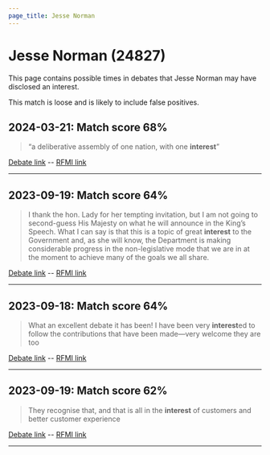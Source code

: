 ```yaml
---
page_title: Jesse Norman
---
```


# Jesse Norman  (24827)

This page contains possible times in debates that Jesse Norman may have disclosed an interest.

This match is loose and is likely to include false positives. 



## 2024-03-21: Match score 68%

>“a deliberative assembly of one nation, with one **interest**”

[Debate link](https://www.theyworkforyou.com/debates/?id=2024-03-21c.1087.0)  --  [RFMI link](https://www.theyworkforyou.com/mp/24827/register)


---



## 2023-09-19: Match score 64%

>I thank the hon. Lady for her tempting invitation, but I am not going to second-guess His Majesty on what he will announce in the King’s Speech. What I can say is that this is a topic of great **interest** to the Government and, as she will know, the Department is making considerable progress in the non-legislative mode that we are in at the moment to achieve many of the goals we all share.

[Debate link](https://www.theyworkforyou.com/debates/?id=2023-09-19c.1252.1)  --  [RFMI link](https://www.theyworkforyou.com/mp/24827/register)


---



## 2023-09-18: Match score 64%

>What an excellent debate it has been! I have been very **interest**ed to follow the contributions that have been made—very welcome they are too

[Debate link](https://www.theyworkforyou.com/debates/?id=2023-09-18b.1179.0)  --  [RFMI link](https://www.theyworkforyou.com/mp/24827/register)


---



## 2023-09-19: Match score 62%

>They recognise that, and that is all in the **interest** of customers and better customer experience

[Debate link](https://www.theyworkforyou.com/debates/?id=2023-09-19c.1247.2)  --  [RFMI link](https://www.theyworkforyou.com/mp/24827/register)


---


